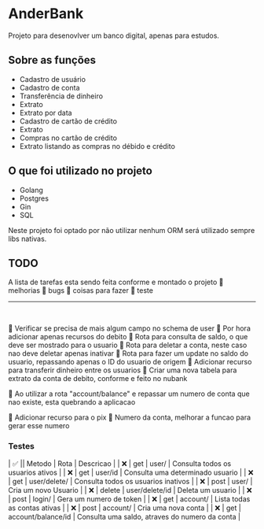 # AnderBank

Projeto para desenovlver um banco digital, apenas para estudos. 

## Sobre as funções

- Cadastro de usuário
- Cadastro de conta 
- Transferência de dinheiro
- Extrato 
- Extrato por data 
- Cadastro de cartão de crédito
- Extrato 
- Compras no cartão de crédito
- Extrato listando as compras no débido e crédito

## O que foi utilizado no projeto

- Golang 
- Postgres 
- Gin
- SQL 

Neste projeto foi optado por não utilizar nenhum ORM será utilizado sempre libs nativas. 

## TODO
A lista de tarefas esta sendo feita conforme e montado o projeto
🚜 melhorias 
🚫 bugs
🔰 coisas para fazer
🧪 teste
<br>
<hr>
<br>

🔰 Verificar se precisa de mais algum campo no schema de user
🔰 Por hora adicionar apenas recursos do debito 
🔰 Rota para consulta de saldo, o que deve ser mostrado para o usuario
🔰 Rota para deletar a conta, neste caso nao deve deletar apenas inativar 
🔰 Rota para fazer um update no saldo do usuario, repassando apenas o ID do usuario de origem 
🔰 Adicionar recurso para transferir dinheiro entre os usuarios
🔰 Criar uma nova tabela para extrato da conta de debito, conforme e feito no nubank


🚫 Ao utilizar a rota "account/balance" e repassar um numero de conta que nao existe, esta quebrando a aplicacao

🚜 Adicionar recurso para o pix
🚜 Numero da conta, melhorar a funcao para gerar esse numero

### Testes

| ✅ || Metodo | Rota | Descricao |
| ❌ | get | user/ | Consulta todos os usuarios ativos |
| ❌ | get | user/id | Consulta uma determinado usuario | 
| ❌ | get | user/delete/ | Consulta todos os usuarios inativos |
| ❌ | post | user/ | Cria um novo Usuario | 
| ❌ | delete | user/delete/id | Deleta um usuario | 
| ❌ | post | login/ | Gera um numero de token | 
| ❌ | get | account/ | Lista todas as contas ativas | 
| ❌ | post | account/ | Cria uma nova conta | 
| ❌ | get | account/balance/id | Consulta uma saldo, atraves do numero da conta | 